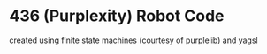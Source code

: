 # 436 (Purplexity) Robot Code

created using finite state machines (courtesy of purplelib) and yagsl
